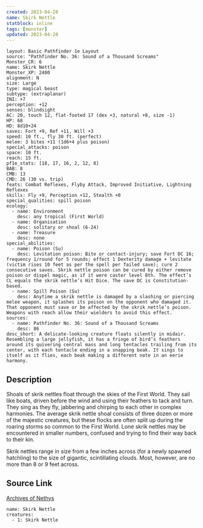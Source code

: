 ```yaml
---
created: 2023-04-28
name: Skirk Nettle
statblock: inline
tags: [monster]
updated: 2023-04-28
---
```

```statblock
layout: Basic Pathfinder 1e Layout
source: "Pathfinder No. 36: Sound of a Thousand Screams"
Monster_CR: 6
name: Skirk Nettle
Monster_XP: 2400
alignment: N
size: Large
type: magical beast
subtype: (extraplanar)
INI: +7
perception: +12
senses: blindsight
AC: 20, touch 12, flat-footed 17 (dex +3, natural +8, size -1)
HP: 68
HD: 8d10+24
saves: Fort +9, Ref +11, Will +3
speed: 10 ft., fly 30 ft. (perfect)
melee: 3 bites +11 (1d6+4 plus poison)
special_attacks: poison
space: 10 ft.
reach: 15 ft.
pf1e_stats: [18, 17, 16, 2, 12, 8]
BAB: 8
CMB: 13
CMD: 26 (30 vs. trip)
feats: Combat Reflexes, Flyby Attack, Improved Initiative, Lightning Reflexes
skills: Fly +9, Perception +12, Stealth +0
special_qualities: spill poison
ecology:
  - name: Environment
    desc: any tropical (First World)
  - name: Organisation
    desc: solitary or shoal (6-24)
  - name: Treasure
    desc: none
special_abilities:
  - name: Poison (Su)
    desc: Levitation poison: Bite or contact-injury; save Fort DC 16; frequency 1/round for 5 rounds; effect 1 Dexterity damage + levitate (victim rises 10 feet as per the spell per failed save); cure 2 consecutive saves. Skrik nettle poison can be cured by either remove poison or dispel magic, as if it were caster level 8th. The effect’s CL equals the skrik nettle’s Hit Dice. The save DC is Constitution-based.
  - name: Spill Poison (Su)
    desc: Anytime a skrik nettle is damaged by a slashing or piercing melee weapon, it splashes its poison on the opponent who damaged it. That opponent must save or be affected by the skrik nettle’s poison. Weapons with reach allow their wielders to avoid this effect.
sources:
  - name: Pathfinder No. 36: Sound of a Thousand Screams
    desc: 86
desc_short: A delicate-looking creature floats silently in midair. Resembling a large jellyfish, it has a fringe of bird’s feathers around its quivering central mass and long tentacles trailing from its center, with each tentacle ending in a snapping beak. It sings to itself as it flies, each beak making a different note in an eerie harmony.
```
## Description
Shoals of skrik nettles float through the skies of the First World. They sail like boats, driven before the wind and using their feathers to tack and turn. They sing as they fly, jabbering and chirping to each other in complex harmonies. The average skrik nettle shoal consists of three dozen or more of the majestic creatures, but these flocks are often split up during the roaring storms so common to the First World. Lone skrik nettles may be encountered in smaller numbers, confused and trying to find their way back to their kin.

Skrik nettles range in size from a few inches across (for a newly spawned hatchling) to the size of gigantic, scintillating clouds. Most, however, are no more than 8 or 9 feet across.
## Source Link
[Archives of Nethys](https://aonprd.com/MonsterDisplay.aspx?ItemName=Skirk%20Nettle)
```encounter-table
name: Skirk Nettle
creatures:
  - 1: Skirk Nettle
```
